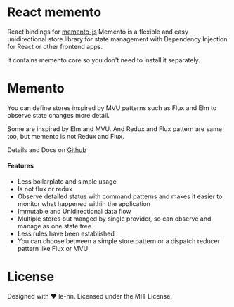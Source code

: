 # React memento

React bindings for [memento-js](https://github.com/le-nn/memento-js)
Memento is a flexible and easy unidirectional store library for state management with Dependency Injection for React or other frontend apps.

It contains memento.core so you don't need to install it separately.

# Memento

You can define stores inspired by MVU patterns such as Flux and Elm to observe state changes more detail.

Some are inspired by Elm and MVU.
And Redux and Flux pattern are same too, but memento is not Redux and Flux.

Details and Docs on [Github](https://github.com/le-nn/memento-js)

#### Features

* Less boilarplate and simple usage 
* Is not flux or redux
* Observe detailed status with command patterns and makes it easier to monitor what happened within the application 
* Immutable and Unidirectional data flow
* Multiple stores but manged by single provider, so can observe and manage as one state tree
* Less rules have been established
* You can choose between a simple store pattern or a dispatch reducer pattern like Flux or MVU

# License
Designed with ♥ le-nn. Licensed under the MIT License.
